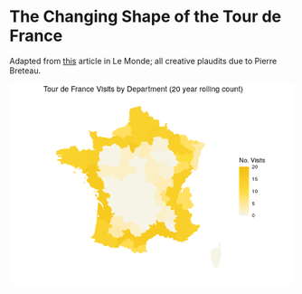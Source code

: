 
# The Changing Shape of the Tour de France

Adapted from
[this](https://www.lemonde.fr/les-decodeurs/article/2017/06/29/combien-de-fois-le-tour-de-france-a-t-il-traverse-votre-departement_5153251_4355770.html)
article in Le Monde; all creative plaudits due to Pierre Breteau.

<!-- README.md is generated from README.Rmd. Please edit that file -->

![](man/figures/README-unnamed-chunk-2-1.gif)<!-- -->
